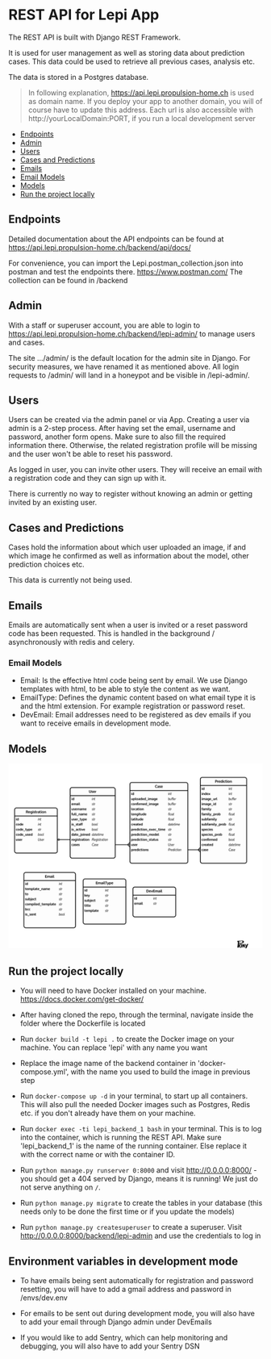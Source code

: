# REST API for Lepi App
The REST API is built with Django REST Framework. 

It is used for user management as well as storing data about prediction cases. This data could be used to retrieve all previous
cases, analysis etc. 

The data is stored in a Postgres database.

> In following explanation, https://api.lepi.propulsion-home.ch is used as domain name. If you deploy your app to another domain, you will of course have to update this address.
> Each url is also accessible with http://yourLocalDomain:PORT, if you run a local development server

- [Endpoints](#endpoints)
- [Admin](#admin)
- [Users](#users)
- [Cases and Predictions](#cases-and-predictions)
- [Emails](#emails)
- [Email Models](#email-models)
- [Models](#models)
- [Run the project locally](#run-the-project-locally)

## Endpoints

Detailed documentation about the API endpoints can be found at https://api.lepi.propulsion-home.ch/backend/api/docs/

For convenience, you can import the Lepi.postman_collection.json into postman and test the endpoints there. https://www.postman.com/
The collection can be found in /backend

## Admin

With a staff or superuser account, you are able to login to https://api.lepi.propulsion-home.ch/backend/lepi-admin/ to
manage users and cases.

The site .../admin/ is the default location for the admin site in Django. For security measures, we have renamed it as 
mentioned above. All login requests to /admin/ will land in a honeypot and be visible in /lepi-admin/.

## Users

Users can be created via the admin panel or via App. Creating a user via admin is a 2-step process. After having set the email, username and password, another form opens. 
Make sure to also fill the required information there. Otherwise, the related registration profile will be missing and the user won't be able to reset his password.

As logged in user, you can invite other users. They will receive an email with a registration code and they can sign up with it.

There is currently no way to register without knowing an admin or getting invited by an existing user.

## Cases and Predictions

Cases hold the information about which user uploaded an image, if and which image he confirmed as well as information about
the model, other prediction choices etc.

This data is currently not being used.

## Emails

Emails are automatically sent when a user is invited or a reset password code has been requested. This is handled in the 
background / asynchronously with redis and celery.

### Email Models

- Email: Is the effective html code being sent by email. We use Django templates with html, to be able to style the content as we want.
- EmailType: Defines the dynamic content based on what email type it is and the html extension. For example registration or password reset.
- DevEmail: Email addresses need to be registered as dev emails if you want to receive emails in development mode.

## Models
![](models.png)

## Run the project locally

- You will need to have Docker installed on your machine. https://docs.docker.com/get-docker/

- After having cloned the repo, through the terminal, navigate inside the folder where the Dockerfile is located
- Run `docker build -t lepi .` to create the Docker image on your machine. You can replace 'lepi' with any name you want
- Replace the image name of the backend container in 'docker-compose.yml', with the name you used to build the image in previous step

- Run `docker-compose up -d` in your terminal, to start up all containers. This will also pull the needed Docker images such as Postgres, Redis etc. if you don't already have them on your machine.
- Run `docker exec -ti lepi_backend_1 bash` in your terminal. This is to log into the container, which is running the REST API. Make sure 'lepi_backend_1' is the name of the running container. Else replace it with the correct name or with the container ID.
- Run `python manage.py runserver 0:8000` and visit http://0.0.0.0:8000/ - you should get a 404 served by Django, means it is running! We just do not serve anything on `/`.
- Run `python manage.py migrate` to create the tables in your database (this needs only to be done the first time or if you update the models)
- Run `python manage.py createsuperuser` to create a superuser. Visit http://0.0.0.0:8000/backend/lepi-admin and use the credentials to log in

## Environment variables in development mode

- To have emails being sent automatically for registration and password resetting, you will have to add a gmail address and password in /envs/dev.env
- For emails to be sent out during development mode, you will also have to add your email through Django admin under DevEmails

- If you would like to add Sentry, which can help monitoring and debugging, you will also have to add your Sentry DSN
